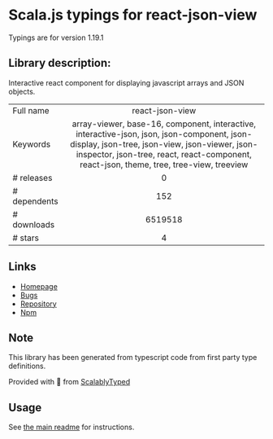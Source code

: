 
# Scala.js typings for react-json-view

Typings are for version 1.19.1

## Library description:
Interactive react component for displaying javascript arrays and JSON objects.

|                    |                 |
| ------------------ | :-------------: |
| Full name          | react-json-view |
| Keywords           | array-viewer, base-16, component, interactive, interactive-json, json, json-component, json-display, json-tree, json-view, json-viewer, json-inspector, json-tree, react, react-component, react-json, theme, tree, tree-view, treeview |
| # releases         | 0 |
| # dependents       | 152 |
| # downloads        | 6519518 |
| # stars            | 4 |

## Links
- [Homepage](https://github.com/mac-s-g/react-json-view)
- [Bugs](https://github.com/mac-s-g/react-json-view/issues)
- [Repository](https://github.com/mac-s-g/react-json-view)
- [Npm](https://www.npmjs.com/package/react-json-view)
    


## Note
This library has been generated from typescript code from first party type definitions.

Provided with :purple_heart: from [ScalablyTyped](https://github.com/oyvindberg/ScalablyTyped)

## Usage
See [the main readme](../../readme.md) for instructions.


